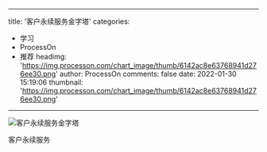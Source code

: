 
---
title: '客户永续服务金字塔'
categories: 
 - 学习
 - ProcessOn
 - 推荐
headimg: 'https://img.processon.com/chart_image/thumb/6142ac8e63768941d276ee30.png'
author: ProcessOn
comments: false
date: 2022-01-30 15:19:06
thumbnail: 'https://img.processon.com/chart_image/thumb/6142ac8e63768941d276ee30.png'
---

<div>   
<img class="thumb" alt="客户永续服务金字塔" src="https://img.processon.com/chart_image/thumb/6142ac8e63768941d276ee30.png" referrerpolicy="no-referrer">
<p>客户永续服务</p>  
</div>
            